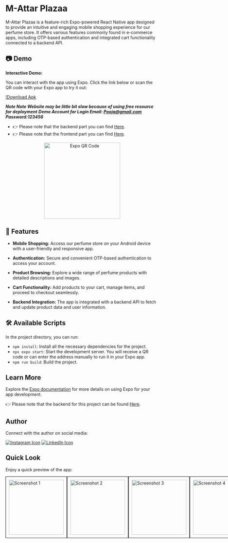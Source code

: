 # M-Attar Plazaa

M-Attar Plazaa is a feature-rich Expo-powered React Native app designed to provide an intuitive and engaging mobile shopping experience for our perfume store. It offers various features commonly found in e-commerce apps, including OTP-based authentication and integrated cart functionality connected to a backend API.
## 📷  Demo

**Interactive Demo:**

You can interact with the app using Expo. Click the link below or scan the QR code with your Expo app to try it out:

[!Download Apk](https://drive.google.com/drive/folders/1SGkXyVL_rptBvn4G9FRWPV73PM1k1pbw?usp=sharing)

***Note Note Website may be little bit slow because of using free resource for deployment***
***Demo Account for Login Email: Pooja@gmail.com Password:123456***

- 👉 Please note that the backend part you can find [Here](https://github.com/Myself-Pankaj/Academics-Asset-Backend).
- 👉 Please note that the frontend part you can find [Here](https://github.com/Myself-Pankaj/Academics-Asset-Frontned).

<div align="center">
  <img src="https://res.cloudinary.com/attar-shop/image/upload/v1694678487/v1.1.2_hc99xe.png" alt="Expo QR Code" width="250" height="250" />
</div>

## 🚀 Features

- **Mobile Shopping:** Access our perfume store on your Android device with a user-friendly and responsive app.

- **Authentication:** Secure and convenient OTP-based authentication to access your account.

- **Product Browsing:** Explore a wide range of perfume products with detailed descriptions and images.

- **Cart Functionality:** Add products to your cart, manage items, and proceed to checkout seamlessly.

- **Backend Integration:** The app is integrated with a backend API to fetch and update product data and user information.


## 🛠️ Available Scripts

In the project directory, you can run:

- `npm install`: Install all the necessary dependencies for the project.
- `npx expo start`: Start the development server. You will receive a QR code or can enter the address manually to run it in your Expo app.
- `npm run build`: Build the project.

## Learn More

Explore the [Expo documentation](https://docs.expo.dev/) for more details on using Expo for your app development.

👉 Please note that the backend for this project can be found [Here](https://github.com/Myself-Pankaj/PerfumeStore-Backend).

## Author

Connect with the author on social media:

[![Instagram Icon](https://img.icons8.com/color/48/000000/instagram-new.png)](https://www.instagram.com/ifeelpankaj)
[![LinkedIn Icon](https://img.icons8.com/color/48/000000/linkedin.png)](https://www.linkedin.com/in/ifeelpankaj)

## Quick Look

Enjoy a quick preview of the app:

<div style="display: flex; justify-content: space-between; gap: 0px;">
  <img src="https://res.cloudinary.com/attar-shop/image/upload/v1694366974/MyFolder/yxjfiawawralvrhaktsh.jpg" alt="Screenshot 1" width="180" height="auto" style="border: 1px solid #000; padding: 10px;">
  <img src="https://res.cloudinary.com/attar-shop/image/upload/v1694366974/MyFolder/v9xx7svpbxmjkbbkasbt.jpg" alt="Screenshot 2" width="180" height="auto" style="border: 1px solid #000; padding: 10px;">
  <img src="https://res.cloudinary.com/attar-shop/image/upload/v1694366974/MyFolder/rol1yxdjqa7crv7ignpm.jpg" alt="Screenshot 3" width="180" height="auto" style="border: 1px solid #000; padding: 10px;">
  <img src="https://res.cloudinary.com/attar-shop/image/upload/v1694366974/MyFolder/nyusjhuxddrhoyqqbbpo.jpg" alt="Screenshot 4" width="180" height="auto" style="border: 1px solid #000; padding: 10px;">
  <img src="https://res.cloudinary.com/attar-shop/image/upload/v1694366974/MyFolder/eggwn76nvmvgetbopuuf.jpg" alt="Screenshot 5" width="180" height="auto" style="border: 1px solid #000; padding: 10px;">
<div/>
